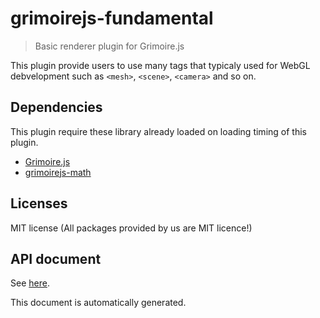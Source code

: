 # grimoirejs-fundamental

> Basic renderer plugin for Grimoire.js

This plugin provide users to use many tags that typicaly used for WebGL debvelopment such as `<mesh>`, `<scene>`, `<camera>` and so on.

## Dependencies

This plugin require these library already loaded on loading timing of this plugin.

* [Grimoire.js](https://github.com/GrimoireGL/GrimoireJS)
* [grimoirejs-math](https://github.com/GrimoireGL/grimoirejs-math)

## Licenses

MIT license
(All packages provided by us are MIT licence!)


## API document

See [here](https://api.grimoire.gl/grimoirejs-fundamental).

This document is automatically generated. 

<!--DOCUMENT STAMP-->